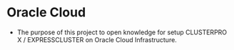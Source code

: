 # Oracle Cloud
- The purpose of this project to open knowledge for setup CLUSTERPRO X / EXPRESSCLUSTER on Oracle Cloud Infrastructure.
